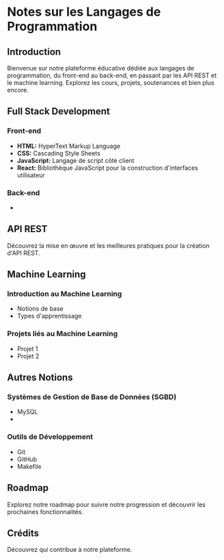 # Notes sur les Langages de Programmation

## Introduction
Bienvenue sur notre plateforme éducative dédiée aux langages de programmation, du front-end au back-end, en passant par les API REST et le machine learning. Explorez les cours, projets, soutenances et bien plus encore.

## Full Stack Development
### Front-end
- **HTML:** HyperText Markup Language
- **CSS:** Cascading Style Sheets
- **JavaScript:** Langage de script côté client
- **React:** Bibliothèque JavaScript pour la construction d'interfaces utilisateur

### Back-end
- <!-- Ajoutez d'autres langages back-end -->

## API REST
Découvrez la mise en œuvre et les meilleures pratiques pour la création d'API REST.

## Machine Learning
### Introduction au Machine Learning
- Notions de base
- Types d'apprentissage

### Projets liés au Machine Learning
- Projet 1
- Projet 2
<!-- Ajoutez d'autres projets ML -->

## Autres Notions
### Systèmes de Gestion de Base de Données (SGBD)
- MySQL
- <!-- Ajoutez d'autres SGBD -->

### Outils de Développement
- Git
- GitHub
- Makefile

## Roadmap
Explorez notre roadmap pour suivre notre progression et découvrir les prochaines fonctionnalités.

## Crédits
Découvrez qui contribue à notre plateforme.

